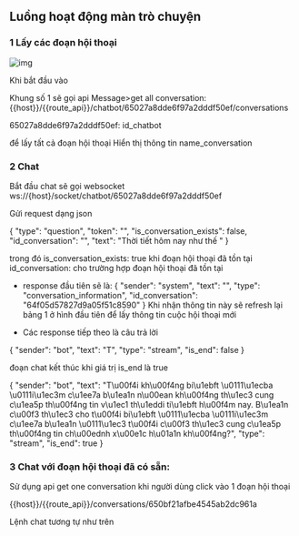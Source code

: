 ## Luồng hoạt động màn trò chuyện
### 1 Lấy các đoạn hội thoại


![img](./chat.png)

Khi bắt đầu vào

Khung số 1 sẽ gọi api Message>get all conversation: {{host}}/{{route_api}}/chatbot/65027a8dde6f97a2dddf50ef/conversations

65027a8dde6f97a2dddf50ef: id_chatbot

để lấy tất cả đoạn hội thoại
Hiển thị thông tin name_conversation

### 2 Chat

Bắt đầu chat sẽ gọi websocket ws://{host}/socket/chatbot/65027a8dde6f97a2dddf50ef

Gửi request dạng json

{
    "type": "question",
    "token": "",
    "is_conversation_exists": false,
    "id_conversation": "",
    "text": "Thời tiết hôm nay như thế "
}

trong đó is_conversation_exists: true khi đoạn hội thoại đã tồn tại
id_conversation: cho trường hợp đoạn hội thoại đã tồn tại

+ response đầu tiên sẽ là: 
{
    "sender": "system",
    "text": "",
    "type": "conversation_information",
    "id_conversation": "64f05d57827d9a05f51c8590"
}
Khi nhận thông tin này sẽ refresh lại bảng 1 ở hình đầu tiên để lấy thông tin cuộc hội thoại mới

+ Các response tiếp theo là câu trả lời

{
    "sender": "bot",
    "text": "T",
    "type": "stream",
    "is_end": false
}

đoạn chat kết thúc khi giá trị is_end là true

{
    "sender": "bot",
    "text": "T\u00f4i kh\u00f4ng bi\u1ebft \u0111\u1ecba \u0111i\u1ec3m c\u1ee7a b\u1ea1n n\u00ean kh\u00f4ng th\u1ec3 cung c\u1ea5p th\u00f4ng tin v\u1ec1 th\u1eddi ti\u1ebft h\u00f4m nay. B\u1ea1n c\u00f3 th\u1ec3 cho t\u00f4i bi\u1ebft \u0111\u1ecba \u0111i\u1ec3m c\u1ee7a b\u1ea1n \u0111\u1ec3 t\u00f4i c\u00f3 th\u1ec3 cung c\u1ea5p th\u00f4ng tin ch\u00ednh x\u00e1c h\u01a1n kh\u00f4ng?",
    "type": "stream",
    "is_end": true
}

### 3 Chat với đoạn hội thoại đã có sẵn:
Sử dụng api get one conversation khi người dùng click vào 1 đoạn hội thoại

{{host}}/{{route_api}}/conversations/650bf21afbe4545ab2dc961a

Lệnh chat tương tự như trên